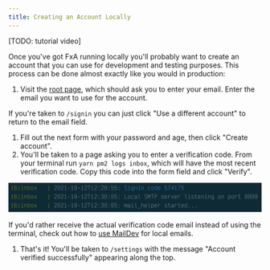 ```yaml
---
title: Creating an Account Locally
---
```


[TODO: tutorial video]

Once you've got FxA running locally you'll probably want to create an account that you can use for development and testing purposes. This process can be done almost exactly like you would in production:

1. Visit the [root page](http://localhost:3030/), which should ask you to enter your email. Enter the email you want to use for the account.

  If you're taken to `/signin` you can just click "Use a different account" to return to the email field.
1. Fill out the next form with your password and age, then click "Create account".
1. You'll be taken to a page asking you to enter a verification code. From your terminal run `yarn pm2 logs inbox`, which will have the most recent verification code. Copy this code into the form field and click "Verify".

  ![Terminal preview of inbox service](./logs-inbox-signin.png)

  If you'd rather receive the actual verification code email instead of using the terminal, check out how to [use MailDev](./maildev-emails) for local emails.
1. That's it! You'll be taken to `/settings` with the message "Account verified successfully" appearing along the top.
